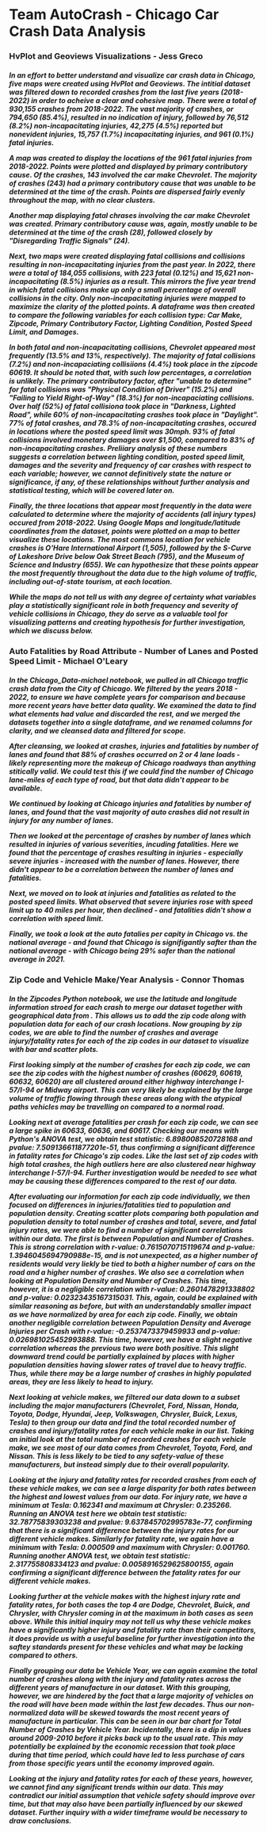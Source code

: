 # Team AutoCrash - Chicago Car Crash Data Analysis

<h3> HvPlot and Geoviews Visualizations - Jess Greco


<h5> In an effort to better understand and visualize car crash data in Chicago, five maps were created using HvPlot and Geoviews. The intitial dataset was filtered down to recorded crashes from the last five years (2018-2022) in order to acheive a clear and cohesive map. There were a total of 930,155 crashes from 2018-2022. The vast majority of crashes, or 794,650 (85.4%), resulted in no indication of injury, followed by 76,512 (8.2%) non-incapacitating injuries, 42,275 (4.5%) reported but nonevident injuries, 15,757 (1.7%) incapacitating injuries, and 961 (0.1%) fatal injuries.

A map was created to display the locations of the 961 fatal injuries from 2018-2022. Points were plotted and displayed by primary contributory cause. Of the crashes, 143 involved the car make Chevrolet. The majority of crashes (243) had a primary contributory cause that was unable to be determined at the time of the crash. Points are dispersed fairly evenly throughout the map, with no clear clusters. 

Another map displaying fatal chrases involving the car make Chevrolet was created. Primary contributory cause was, again, mostly unable to be determined at the time of the crash (28), followed closely by "Disregarding Traffic Signals" (24). 

Next, two maps were created displaying fatal collisions and collisions resulting in non-incapacitating injuries from the past year. In 2022, there were a total of 184,055 collisions, with 223 fatal (0.12%) and 15,621 non-incapacitating (8.5%) injuries as a result. This mirrors the five year trend in which fatal collisions make up only a small percentage of overall collisions in the city. Only non-incapacitating injuries were mapped to maximize the clarity of the plotted points. A dataframe was then created to compare the following variables for each collision type: Car Make, Zipcode, Primary Contributory Factor, Lighting Condition, Posted Speed Limit, and Damages. 

In both fatal and non-incapacitating collisions, Chevrolet appeared most frequently (13.5% and 13%, respectively). The majority of fatal collisions (7.2%) and non-incapaciating collisiions (4.4%) took place in the zipcode 60619. It should be noted that, with such low percentages, a correlation is unlikely. The primary contributory factor, after "unable to determine" for fatal collisions was "Physical Condition of Driver" (15.2%) and "Failing to Yield Right-of-Way" (18.3%) for non-incapaciating collisions. Over half (52%) of fatal collisiona took place in "Darkness, Lighted Road", while 60% of non-incapacitating crashes took place in "Daylight". 77% of fatal crashes, and 78.3% of non-incapacitating crashes, occured in locations where the posted speed limit was 30mph. 93% of fatal collisions involved monetary damages over $1,500, compared to 83% of non-incapacitating crashes. Preliiary analysis of these numbers suggests a correlation between lighting condition, posted speed limit, damages and the severity and frequency of car crashes with respect to each variable; however, we cannot definitively state the nature or significance, if any, of these relationships without further analysis and statistical testing, which will be covered later on.  

Finally, the three locations that appear most frequently in the data were calculated to determine where the majority of accidents (all injury types) occured from 2018-2022. Using Google Maps and longitude/latitude coordinates from the dataset, points were plotted on a map to better visualize these locations. The most commons location for vehicle crashes is O'Hare International Airport (1,505), followed by the S-Curve of Lakeshore Drive below Oak Street Beach (795), and the Museum of Science and Industry (655). We can hypothesize that these points appear the most frequently throughout the data due to the high volume of traffic, including out-of-state tourism, at each location. 
  
While the maps do not tell us with any degree of certainty what variables play a statistically significant role in both frequency and severity of vehicle collisions in Chicago, they do serve as a valuable tool for visualizing patterns and creating hypothesis for further investigation, which we discuss below. 
  
<h3> Auto Fatalities by Road Attribute - Number of Lanes and Posted Speed Limit - Michael O'Leary

<h5> In the Chicago_Data-michael notebook, we pulled in all Chicago traffic crash data from the City of Chicago.  We filtered by the years 2018 - 2022, to ensure we have complete years for comparison and because more recent years have better data quality.  We examined the data to find what elements had value and discarded the rest, and we merged the datasets together into a single dataframe, and we renamed columns for clarity, and we cleansed data and filtered for scope.  

After cleansing, we looked at crashes, injuries and fatalities by number of lanes and found that 88% of crashes occurred on 2 or 4 lane loads - likely representing more the makeup of Chicago roadways than anything stitically valid.  We could test this if we could find the number of Chicago lane-miles of each type of road, but that data didn't appear to be available.  

We continued by looking at Chicago injuries and fatalities by number of lanes, and found that the vast majority of auto crashes did not result in injury for any number of lanes.  

Then we looked at the percentage of crashes by number of lanes which resulted in injuries of various severities, incuding fatalities.  Here we found that the percentage of crashes resulting in injuries - especially severe injuries - increased with the number of lanes.  However, there didn't appear to be a correlation between the number of lanes and fatalities.  

Next, we moved on to look at injuries and fatalities as related to the posted speed limits.  What observed that severe injuries rose with speed limit up to 40 miles per hour, then declined - and fatalities didn't show a correlation with speed limit.  

Finally, we took a look at the auto fatalies per capity in Chicago vs. the national average - and found that Chicago is signifigantly safter than the national average - with Chicago being 29% safer than the national average in 2021.  

<h3> Zip Code and Vehicle Make/Year Analysis - Connor Thomas


<h5> In the Zipcodes Python notebook, we use the latitude and longitude information stroed for each crash to merge our dataset together with geographical data from <https://www.arcgis.com/home/item.html?id=8d2012a2016e484dafaac0451f9aea24>. This allows us to add the zip code along with population data for each of our crash locations. Now grouping by zip codes, we are able to find the number of crashes and average injury/fatality rates for each of the zip codes in our dataset to visualize with bar and scatter plots.

First looking simply at the number of crashes for each zip code, we can see the zip codes with the highest number of crashes (60629, 60619, 60632, 60620) are all clustered around either highway interchange I-57/I-94 or Midway airport. This can very likely be explained by the large volume of traffic flowing through these areas along with the atypical paths vehicles may be travelling on compared to a normal road.

Looking next at average fatalities per crash for each zip code, we can see a large spike in 60633, 60636, and 60617. Checking our means with Python's ANOVA test, we obtain  **test statistic: 6.898008520728168** and **pvalue: 7.509136611877201e-51**, thus confirming a significant difference in fatality rates for Chicago's zip codes. Like the last set of zip codes with high total crashes, the high outliers here are also clustered near highway interchange I-57/I-94. Further investigation would be needed to see what may be causing these differences compared to the rest of our data.

After evaluating our information for each zip code individually, we then focused on differences in injuries/fatalities tied to population and population density. Creating scatter plots comparing both population and population density to total number of crashes and total, severe, and fatal injury rates, we were able to find a number of significant correlations within our data. The first is between Population and Number of Crashes. This is strong correlation with **r-value: 0.7615070715119674** and **p-value: 1.3946045694790988e-15**, and is not unexpected, as a higher number of residents would very liekly be tied to both a higher number of cars on the road and a higher number of crashes. We also see a correlation when looking at Population Density and Number of Crashes. This time, however, it is a negligible correlation with **r-value: 0.2601478291338802** and **p-value: 0.02323435167315031**. This, again, could be explained with similar reasoning as before, but with an understandably smaller impact as we have normalized by area for each zip code. Finally, we obtain another negligible correlation between Population Density and Average Injuries per Crash with **r-value: -0.2537473379459933** and **p-value: 0.026981025452993888**. This time, however, we have a slight negative correlation whereas the previous two were both positive. This slight downward trend could be partially explained by places with higher population densities having slower rates of travel due to heavy traffic. Thus, while there may be a large number of crashes in highly populated areas, they are less likely to head to injury.

Next looking at vehicle makes, we filtered our data down to a subset including the major manufacturers (Chevrolet, Ford, Nissan, Honda, Toyota, Dodge, Hyundai, Jeep, Volkswagen, Chrysler, Buick, Lexus, Tesla) to then group our data and find the total recorded number of crashes and injury/fatality rates for each vehicle make in our list. Taking an initial look at the total number of recorded crashes for each vehicle make, we see most of our data comes from Chevrolet, Toyota, Ford, and Nissan. This is less likely to be tied to any safety-value of these manufacturers, but instead simply due to their overall popularity.

Looking at the injury and fatality rates for recorded crashes from each of these vehicle makes, we can see a large disparity for both rates between the highest and lowest values from our data. For injury rate, we have a minimum at **Tesla: 0.162341** and maximum at **Chrysler: 0.235266**. Running an ANOVA test here we obtain **test statistic: 32.78775839303238** and **pvalue: 9.637845702995783e-77**, confirming that there is a significant difference between the injury rates for our different vehicle makes. Similarly for fatality rate, we again have a minimum with **Tesla: 0.000509** and maximum with **Chrysler: 0.001760**. Running another ANOVA test, we obtain **test statistic: 2.317755808334123** and **pvalue: 0.0058916529625800155**, again confirming a significant difference between the fatality rates for our different vehicle makes.

Looking further at the vehicle makes with the highest injury rate and fatality rates, for both cases the top 4 are Dodge, Chevrolet, Buick, and Chrysler, with Chrysler coming in at the maximum in both cases as seen above. While this initial inquiry may not tell us why these vehicle makes have a significantly higher injury and fatality rate than their competitors, it does provide us with a useful baseline for further investigation into the saftey standards present for these vehicles and what may be lacking compared to others.

Finally grouping our data be Vehicle Year, we can again examine the total number of crashes along with the injury and fatality rates across the different years of manufacture in our dataset. With this grouping, however, we are hindered by the fact that a large majority of vehicles on the road will have been made within the last few decades. Thus our non-normalized data will be skewed towards the most recent years of manufacture in particular. This can be seen in our bar chart for Total Number of Crashes by Vehicle Year. Incidentally, there is a dip in values around 2009-2010 before it picks back up to the usual rate.  This may potentially be explained by the economic recession that took place during that time period, which could have led to less purchase of cars from those specific years until the economy improved again.

Looking at the injury and fatality rates for each of these years, however, we cannot find any significant trends within our data. This may contradict our initial assumption that vehicle safety should improve over time, but that may also have been partially influenced by our skewed dataset. Further inquiry with a wider timeframe would be necessary to draw conclusions.

